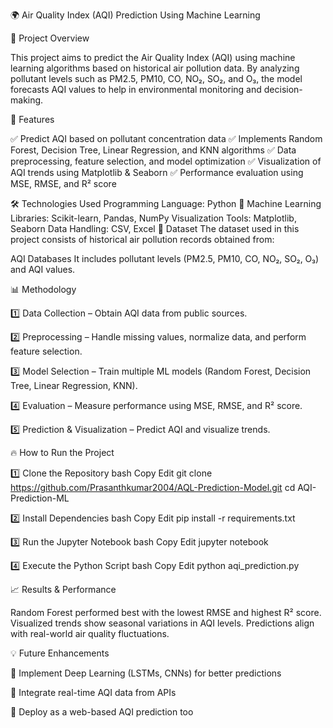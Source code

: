 🌍 Air Quality Index (AQI) Prediction Using Machine Learning

📌 Project Overview

This project aims to predict the Air Quality Index (AQI) using machine learning algorithms based on historical air pollution data. By analyzing pollutant levels such as PM2.5, PM10, CO, NO₂, SO₂, and O₃, the model forecasts AQI values to help in environmental monitoring and decision-making.

🚀 Features

✅ Predict AQI based on pollutant concentration data
✅ Implements Random Forest, Decision Tree, Linear Regression, and KNN algorithms
✅ Data preprocessing, feature selection, and model optimization
✅ Visualization of AQI trends using Matplotlib & Seaborn
✅ Performance evaluation using MSE, RMSE, and R² score


🛠 Technologies Used
Programming Language: Python 🐍
Machine Learning Libraries: Scikit-learn, Pandas, NumPy
Visualization Tools: Matplotlib, Seaborn
Data Handling: CSV, Excel
📂 Dataset
The dataset used in this project consists of historical air pollution records obtained from:

AQI Databases
It includes pollutant levels (PM2.5, PM10, CO, NO₂, SO₂, O₃) and AQI values.

📊 Methodology

1️⃣ Data Collection – Obtain AQI data from public sources.

2️⃣ Preprocessing – Handle missing values, normalize data, and perform feature selection.

3️⃣ Model Selection – Train multiple ML models (Random Forest, Decision Tree, Linear Regression, KNN).

4️⃣ Evaluation – Measure performance using MSE, RMSE, and R² score.

5️⃣ Prediction & Visualization – Predict AQI and visualize trends.

🔥 How to Run the Project

1️⃣ Clone the Repository
bash
Copy
Edit
git clone https://github.com/Prasanthkumar2004/AQL-Prediction-Model.git
cd AQI-Prediction-ML

2️⃣ Install Dependencies
bash
Copy
Edit
pip install -r requirements.txt

3️⃣ Run the Jupyter Notebook
bash
Copy
Edit
jupyter notebook

4️⃣ Execute the Python Script
bash
Copy
Edit
python aqi_prediction.py

📈 Results & Performance

Random Forest performed best with the lowest RMSE and highest R² score.
Visualized trends show seasonal variations in AQI levels.
Predictions align with real-world air quality fluctuations.

💡 Future Enhancements

🔹 Implement Deep Learning (LSTMs, CNNs) for better predictions

🔹 Integrate real-time AQI data from APIs

🔹 Deploy as a web-based AQI prediction too
